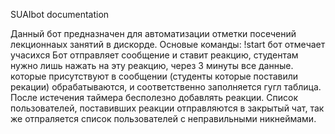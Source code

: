 SUAIbot documentation

Данный бот предназначен для автоматизации отметки посечений лекционнаых занятий в дискорде.
Основые команды:
!start бот отмечает учасихся
	Бот отправляет сообщение и ставит реакцию, студентам нужно лишь нажать на эту реакцию, 
        через 3 минуты все данные. которые присутствуют в сообщении (студенты которые поставили рекации) обрабатываются, 
        и соответственно заполняется гугл таблица. После истечения таймера бесполезно добавлять реакции. Список пользователей, 
        поставивших реакции отправляются в закрытый чат, так же отпраляется список пользователей с неправильными никнеймами.
